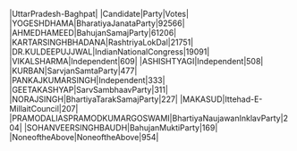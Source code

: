  
|UttarPradesh-Baghpat|
|Candidate|Party|Votes|
|YOGESHDHAMA|BharatiyaJanataParty|92566|
|AHMEDHAMEED|BahujanSamajParty|61206|
|KARTARSINGHBHADANA|RashtriyaLokDal|21751|
|DR.KULDEEPUJJWAL|IndianNationalCongress|19091|
|VIKALSHARMA|Independent|609|
|ASHISHTYAGI|Independent|508|
|KURBAN|SarvjanSamtaParty|477|
|PANKAJKUMARSINGH|Independent|333|
|GEETAKASHYAP|SarvSambhaavParty|311|
|NORAJSINGH|BhartiyaTarakSamajParty|227|
|MAKASUD|Ittehad-E-MillaitCouncil|207|
|PRAMODALIASPRAMODKUMARGOSWAMI|BhartiyaNaujawanInklavParty|204|
|SOHANVEERSINGHBAUDH|BahujanMuktiParty|169|
|NoneoftheAbove|NoneoftheAbove|954|
